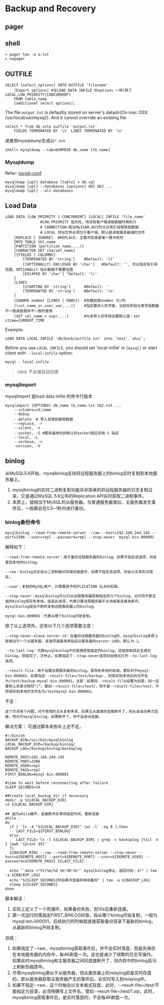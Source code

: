 # Backup and Recovery

## pager
## shell

	> pager tee -a a.txt
	> nopager

## OUTFILE

	SELECT [select_options] INTO OUTFILE 'filename'
		[Export options] #与LOAD DATA INFILE 的options 一样(除了LOCAL,LOW_PRIORITY|CONCURRENT)
		FROM table_name
		[additional select options];

The file `output.txt` is defaultly stored on server's datadir(On mac OSX: /usr/local/var/mysql/). And it cannot override an existing file

    select * from db into outfile 'output.txt'
		FIELDS TERMINATED BY '\t' LINES TERMINATED BY '\n'

或者用mysqldump生成以`*.txt`

	shell> mysqldump --tab=DUMPDIR db_name [tb_name]

### Mysqldump
Refer: [mysql-conf](/p/mysql-conf)

	mysqldump [opt] database [table] > db.sql
	mysqldump [opt] --databases [options] db1 db2 ...
	mysqldump [opt] --all-databases

## Load Data

	LOAD DATA [LOW_PRIORITY | CONCURRENT] [LOCAL] INFILE 'file_name'
					#LOW_PRIORITY 低优先，待没有客户端读取数据时再执行
					# CONNECTION:配合MyISAM,执行时允许其它线程获取数据
					# LOCAL 目标文件必须位于客户端，默认是读取服务器端的文件
		[REPLACE | IGNORE]	#REPLACE: 主键冲突或者唯一键冲突时
		INTO TABLE tbl_name
		[PARTITION (partition_name,...)]
		[CHARACTER SET charset_name]
		[{FIELDS | COLUMNS}
			[TERMINATED BY 'string']	#Default: '\t'
			[[OPTIONALLY] ENCLOSED BY 'char']	#Default: '', 可以指定有引号包围，OPTIONALLY 指示数据不需要包围
			[ESCAPED BY 'char']	"Default: '\\'
		]
		[LINES
			[STARTING BY 'string']		#Default: ''
			[TERMINATED BY 'string']	#Default: '\n'
		]
		[IGNORE number {LINES | ROWS}]	#忽略前面number 行/列
		[(col_name_or_user_var,...)]	#指定要添入的字面，当目标字段与表字段数量不一致或者顺序不一致时使用
		[SET col_name = expr,...]		#为未导入的字段设置默认值：set ctime=CURRENT_TIME

Example:

	LOAD DATA LOCAL INFILE 'db/back/outfile.txt' into `test`.`ahui`;

Before you use `LOCAL INFILE`, you  should set 'local-infile' in `[mysql]` or start client with `--local-infile` option:

	mysql --local-infile

> table 不会被自动创建

### mysqlimport
mysqlimport 是load data infile 的命令行版本

	mysqlimport [OPTIONS] db_name tb_name.txt tb2.txt ...
		--columns=id,name
		--debug
		--delete  # 导入目录前删除数据
		--replace, -r
		--silent, -s
		--socket, -S #服务器用的非默认的socket就应该用-S 指定
		--local, -L
		--verbose, -v
		-version, -V


## binlog
从MySQL5.6开始，mysqlbinlog支持将远程服务器上的binlog实时复制到本地服务器上。

1. mysqlbinlog的实时二进制复制功能并非简单的将远程服务器的日志复制过来，它是通过MySQL 5.6公布的Replication API实时获取二进制事件。
2. 本质上，就相当于MySQL的从服务器。与普通服务器类似，主服务器发生事件后，一般都会在0.5~1秒内进行备份。

### binlog备份命令

    mysqlbinlog --read-from-remote-server --raw --host=192.168.244.145 --port=3306 --user=repl --password=repl --stop-never  mysql-bin.000001

解释如下：

    --read-from-remote-server：用于备份远程服务器的binlog。如果不指定该选项，则会查找本地的binlog。

    --raw：binlog日志会以二进制格式存储在磁盘中，如果不指定该选项，则会以文本形式保存。

    --user：复制的MySQL用户，只需要授予REPLICATION SLAVE权限。

    --stop-never：mysqlbinlog可以只从远程服务器获取指定的几个binlog，也可将不断生成的binlog保存到本地。指定此选项，代表只要远程服务器不关闭或者连接未断开，mysqlbinlog就会不断的复制远程服务器上的binlog。

    mysql-bin.000001：代表从哪个binlog开始复制。

除了以上选项外，还有以下几个选项需要注意：

    --stop-never-slave-server-id：在备份远程服务器的binlog时，mysqlbinlog本质上就相当于一个从服务器，该选项就是用来指定从服务器的server-id的。默认为-1。

    --to-last-log：代表mysqlbinlog不仅能够获取指定的binlog，还能获取其后生成的binlog，获取完了，才终止。如果指定了--stop-never选项则会隐式打开--to-last-log选项。

    --result-file：用于设置远程服务器的binlog，保存到本地的前缀。譬如对于mysql-bin.000001，如果指定--result-file=/test/backup-，则保存到本地后的文件名为/test/backup-mysql-bin.000001。注意：如果将--result-file设置为目录，则一定要带上目录分隔符“/”。譬如--result-file=/test/，而不是--result-file=/test，不然保存到本地的文件名为/testmysql-bin.000001。

不足：

    这个方式有个问题，对于常规的主从复制来说，如果主从直接的连接断开了，则从会自动再次连接，而对于mysqlbinlog，如果断开了，并不会自动连接。

解决方案： 可通过脚本来弥补上述不足。

    #!/bin/sh
    BACKUP_BIN=/usr/bin/mysqlbinlog
    LOCAL_BACKUP_DIR=/backup/binlog/
    BACKUP_LOG=/backup/binlog/backuplog

    REMOTE_HOST=192.168.244.145
    REMOTE_PORT=3306
    REMOTE_USER=repl
    REMOTE_PASS=repl
    FIRST_BINLOG=mysql-bin.000001

    #time to wait before reconnecting after failure
    SLEEP_SECONDS=10

    ##create local_backup_dir if necessary
    mkdir -p ${LOCAL_BACKUP_DIR}
    cd ${LOCAL_BACKUP_DIR}

    ## 运行while循环，连接断开后等待指定时间，重新连接
    while :
    do
      if [ `ls -A "${LOCAL_BACKUP_DIR}" |wc -l` -eq 0 ];then
         LAST_FILE=${FIRST_BINLOG}
      else
         LAST_FILE=`ls -l ${LOCAL_BACKUP_DIR} | grep -v backuplog |tail -n 1 |awk '{print $9}'`
      fi
      ${BACKUP_BIN} --raw --read-from-remote-server --stop-never --host=${REMOTE_HOST} --port=${REMOTE_PORT} --user=${REMOTE_USER} --password=${REMOTE_PASS} ${LAST_FILE}

      echo "`date +"%Y/%m/%d %H:%M:%S"` mysqlbinlog停止，返回代码：$?" | tee -a ${BACKUP_LOG}
      echo "${SLEEP_SECONDS}秒后再次连接并继续备份" | tee -a ${BACKUP_LOG}
      sleep ${SLEEP_SECONDS}
    done

脚本解读：

1. 实际上定义了一个死循环，如果备份失败，则10s后重新连接。
2. 第一次运行时需指定FIRST_BINLOG的值，指从哪个binlog开始复制，一般为mysql-bin.000001。后续执行的时候就直接获取备份目录下最新的binlog，从最新的binlog开始复制。


总结：

1. 如果指定了--raw，mysqlbinlog获取事件后，并不会实时落盘，而是先保存在本地服务器的内存中，每4K刷盘一次。这也就减少了频繁的日志写操作。如果此时mysqlbinlog和主服务器之间的连接断开了，则内存中的binlog会马上刷新到磁盘中。
2. 尽管mysqlbinlog类似于从服务器，但从服务器上的relaylog却是实时存盘的，即从服务器获取主服务器产生的事件后，会实时写入到relaylog中。
3. 如果不指定--raw，这个时候会以文本格式存盘，此时，--result-file=/test/不能指定为目录，必须明确写上文件名，譬如--result-file=/test/1.sql，此时，mysqlbinlog获取事件后，是实时落盘的，不会每4K刷盘一次。

